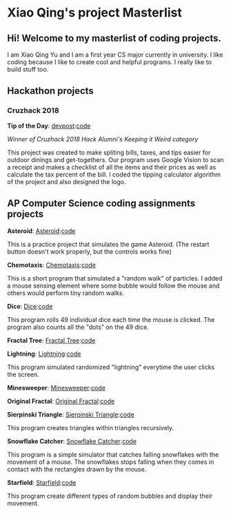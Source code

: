 # Xiao Qing's project Masterlist

## Hi! Welcome to my masterlist of coding projects.
I am Xiao Qing Yu and I am a first year CS major currently in university. I like coding because I like to create cool and helpful programs. I really like to build stuff too.

## Hackathon projects

### Cruzhack 2018

**Tip of the Day**: [devpost](https://devpost.com/software/tip-of-the-day):[code](https://github.com/Xyuubao/Tip-Of-the-Day)

_Winner of Cruzhack 2018 Hack Alumni's Keeping it Weird category_

This project was created to make spliting bills, taxes, and tips easier for outdoor dinings and get-togethers. Our program uses Google Vision to scan a receipt and makes a checklist of all the items and their prices as well as calculate the tax percent of the bill. I coded the tipping calculator algorithm of the project and also designed the logo.


## AP Computer Science coding assignments projects


**Asteroid**: [Asteroid](http://xyuubao.github.io/AsteroidsGame/):[code](https://github.com/Xyuubao/AsteroidsGame)

This is a practice project that simulates the game Asteroid. (The restart button doesn't work properly, but the controls works fine)

**Chemotaxis**: [Chemotaxis](http://xyuubao.github.io/Chemotaxis/):[code](https://github.com/Xyuubao/Chemotaxis)

This is a short program that simulated a "random walk" of particles. I added a mouse sensing element where some bubble would follow the mouse and others would perform tiny random walks. 

**Dice**: [Dice](http://xyuubao.github.io/Dice/):[code](https://github.com/Xyuubao/Dice)

This program rolls 49 individual dice each time the mouse is clicked. The program also counts all the "dots" on the 49 dice.

**Fractal Tree**: [Fractal Tree](http://xyuubao.github.io/FractalTree/):[code](https://github.com/Xyuubao/FractalTree)

**Lightning**:  [Lightning](http://xyuubao.github.io/Lightning/):[code](https://github.com/Xyuubao/Lightning)

This program simulated randomized "lightning" everytime the user clicks the screen. 

**Minesweeper**: [Minesweeper](http://xyuubao.github.io/Minesweeper/):[code](https://github.com/Xyuubao/Minesweeper)

**Original Fractal**: [Original Fractal](http://xyuubao.github.io/OriginalFractal/):[code](https://github.com/Xyuubao/OriginalFractal)

**Sierpinski Triangle**: [Sierpinski Triangle](http://xyuubao.github.io/SierpinskiTriangle/):[code](https://github.com/Xyuubao/SierpinskiTriangle)

This program creates triangles within triangles recursively.

**Snowflake Catcher**: [Snowflake Catcher](http://xyuubao.github.io/SnowflakeCatcher/):[code](https://github.com/Xyuubao/SnowflakeCatcher)

This program is a simple simulator that catches falling snowflakes with the movement of a mouse. The snowflakes stops falling when they comes in contact with the rectangles drawn by the mouse. 

**Starfield**: [Starfield](http://xyuubao.github.io/Starfield/):[code](https://github.com/Xyuubao/Starfield)

This program create different types of random bubbles and display their movement.




















